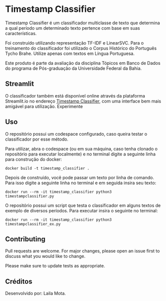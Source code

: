 # Timestamp Classifier

Timestamp Classifier é um classificador multiclasse de texto que determina a qual período um determinado texto pertence com base em suas características.

Foi construído utilizando representação TF-IDF e LinearSVC. Para o treinamento do classificador foi utilizado o Corpus Histórico do Português Tycho Brahe. Utilize apenas com textos em Língua Portuguesa.

Este produto é parte da avaliação da disciplina Tópicos em Banco de Dados do programa de Pós-graduação da Universidade Federal da Bahia.

## Streamlit

O classificador também está disponível online através da plataforma Streamlit.io no endereço [Timestamp Classifier](https://timestampclassifier-ic007.streamlit.app), com uma interface bem mais amigável para utilização. Experimente

## Uso
O repositório possui um codespace configurado, caso queira testar o classificador por esse método.

Para utilizar, abra o codespace (ou em sua máquina, caso tenha clonado o repositório para executar localmente) e no terminal digite a seguinte linha para construção do docker:

```terminal
docker build -t timestamp_classifier .
```

Depois de construído, você pode passar um texto por linha de comando. Para isso digite a seguinte linha no terminal e em seguida insira seu texto:

```terminal
docker run --rm -it timestamp_classifier python3 timestampclassifier.py
```

O repositório possui um script que testa o classificador em alguns textos de exemplo de diversos períodos. Para executar insira o seguinte no terminal:

```terminal
docker run --rm -it timestamp_classifier python3 timestampclassifier_ex.py
```

## Contributing

Pull requests are welcome. For major changes, please open an issue first
to discuss what you would like to change.

Please make sure to update tests as appropriate.

## Créditos

Desenvolvido por: Laila Mota.
